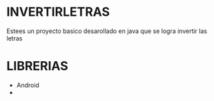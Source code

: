# INVERTIRLETRAS
Estees un proyecto basico desarollado en java que se logra invertir las letras 
# LIBRERIAS
 * Android
 * 
